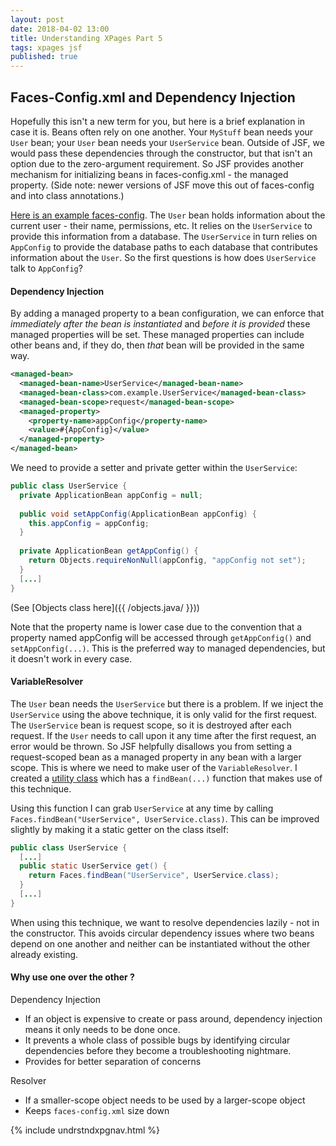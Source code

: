 ```yaml
---
layout: post
date: 2018-04-02 13:00
title: Understanding XPages Part 5
tags: xpages jsf
published: true
---
```

## Faces-Config.xml and Dependency Injection
Hopefully this isn't a new term for you, but here is a brief explanation in case it is. Beans often rely on one another. Your `MyStuff` bean needs your `User` bean; your `User` bean needs your `UserService` bean. Outside of JSF, we would pass these dependencies through the constructor, but that isn't an option due to the zero-argument requirement. So JSF provides another mechanism for initializing beans in faces-config.xml - the managed property. (Side note: newer versions of JSF move this out of faces-config and into class annotations.)

<!-- more -->

[Here is an example faces-config](/faces-config-example-1/). The `User` bean holds information about the current user - their name, permissions, etc. It relies on the `UserService` to provide this information from a database. The `UserService` in turn relies on `AppConfig` to provide the database paths to each database that contributes information about the `User`. So the first questions is how does `UserService` talk to `AppConfig`?

#### Dependency Injection

By adding a managed property to a bean configuration, we can enforce that *immediately after the bean is instantiated* and *before it is provided* these managed properties will be set. These managed properties can include other beans and, if they do, then *that* bean will be provided in the same way.

```xml
<managed-bean>
  <managed-bean-name>UserService</managed-bean-name>
  <managed-bean-class>com.example.UserService</managed-bean-class>
  <managed-bean-scope>request</managed-bean-scope>
  <managed-property>
    <property-name>appConfig</property-name>
    <value>#{AppConfig}</value>
  </managed-property>
</managed-bean>
```

We need to provide a setter and private getter within the `UserService`:

```java
public class UserService {
  private ApplicationBean appConfig = null;
  
  public void setAppConfig(ApplicationBean appConfig) {
    this.appConfig = appConfig;
  }
  
  private ApplicationBean getAppConfig() {
    return Objects.requireNonNull(appConfig, "appConfig not set");
  }
  [...]
}
```
(See [Objects class here]({{ /objects.java/ }}))

Note that the property name is lower case due to the convention that a property named appConfig will be accessed through `getAppConfig()` and `setAppConfig(...)`. This is the preferred way to managed dependencies, but it doesn't work in every case.


#### VariableResolver

The `User` bean needs the `UserService` but there is a problem. If we inject the `UserService` using the above technique, it is only valid for the first request. The `UserService` bean is request scope, so it is destroyed after each request. If the `User` needs to call upon it any time after the first request, an error would be thrown. So JSF helpfully disallows you from setting a request-scoped bean as a managed property in any bean with a larger scope. This is where we need to make user of the `VariableResolver`. I created a [utility class](/facesutil/) which has a `findBean(...)` function that makes use of this technique.

Using this function I can grab `UserService` at any time by calling `Faces.findBean("UserService", UserService.class)`. This can be improved slightly by making it a static getter on the class itself:

```java
public class UserService {
  [...]
  public static UserService get() {
  	return Faces.findBean("UserService", UserService.class);
  }
  [...]
}
```

When using this technique, we want to resolve dependencies lazily - not in the constructor. This avoids circular dependency issues where two beans depend on one another and neither can be instantiated without the other already existing.

#### Why use one over the other ?

Dependency Injection 
* If an object is expensive to create or pass around, dependency injection means it only needs to be done once.
* It prevents a whole class of possible bugs by identifying circular dependencies before they become a troubleshooting nightmare.
* Provides for better separation of concerns

Resolver
* If a smaller-scope object needs to be used by a larger-scope object
* Keeps `faces-config.xml` size down

{% include undrstndxpgnav.html %}
